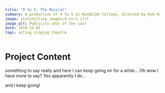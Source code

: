 ```yaml
---
title: "9 to 5: The Musical"
summary: A production of 9 to 5 at Randolph College, directed by Rob Kempson
image: storytelling_images/9-to-5.jfif
image_alt: Publicity shot of the cast
date: 2018-12-01
tags: acting singing theatre
---
```


# Project Content

something to say really and here I can keep going on for a while...
Oh wow I have more to say? Yes apparently I do...

and I keep going!